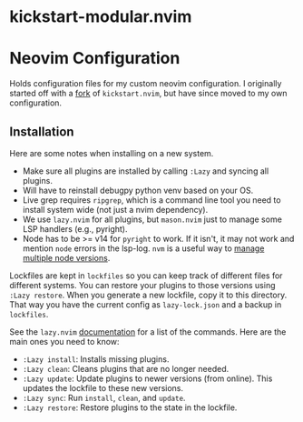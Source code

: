 # kickstart-modular.nvim

# Neovim Configuration

Holds configuration files for my custom neovim configuration. I originally started off with a [fork](https://github.com/cbmorrell/kickstart-modular.nvim) of `kickstart.nvim`, but have since moved to my own configuration.


## Installation

Here are some notes when installing on a new system.

- Make sure all plugins are installed by calling `:Lazy` and syncing all plugins.
- Will have to reinstall debugpy python venv based on your OS.
- Live grep requires `ripgrep`, which is a command line tool you need to install system wide (not just a nvim dependency).
- We use `lazy.nvim` for all plugins, but `mason.nvim` just to manage some LSP handlers (e.g., pyright).
- Node has to be >= v14 for `pyright` to work. If it isn't, it may not work and mention `node` errors in the lsp-log. `nvm` is a useful way to [manage multiple node versions](https://github.com/nvm-sh/nvm).

Lockfiles are kept in `lockfiles` so you can keep track of different files for different systems. You can restore your plugins to those versions using `:Lazy restore`. When you generate a new lockfile, copy it to this directory. That way you have the current config as `lazy-lock.json` and a backup in `lockfiles`.

See the `lazy.nvim` [documentation](https://lazy.folke.io/usage#-commands) for a list of the commands. Here are the main ones you need to know:

- `:Lazy install`: Installs missing plugins.
- `:Lazy clean`: Cleans plugins that are no longer needed.
- `:Lazy update`: Update plugins to newer versions (from online). This updates the lockfile to these new versions.
- `:Lazy sync`: Run `install`, `clean`, and `update`.
- `:Lazy restore`: Restore plugins to the state in the lockfile.

